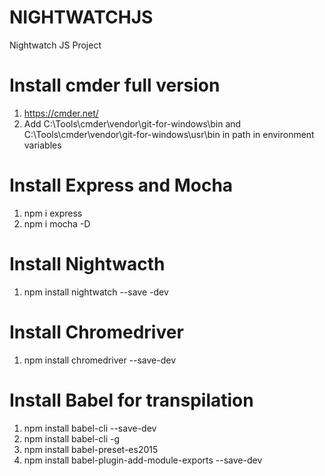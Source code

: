 # NIGHTWATCHJS
Nightwatch JS Project

# Install cmder full version
1. https://cmder.net/
2. Add C:\Tools\cmder\vendor\git-for-windows\bin  and C:\Tools\cmder\vendor\git-for-windows\usr\bin  in path in environment variables

# Install Express and Mocha
1. npm i express
2. npm i mocha -D

# Install Nightwacth
1. npm install nightwatch --save -dev

# Install Chromedriver
1. npm install chromedriver --save-dev

# Install Babel for transpilation
1. npm install babel-cli --save-dev
2. npm install babel-cli -g
3. npm install babel-preset-es2015
4. npm install babel-plugin-add-module-exports --save-dev

